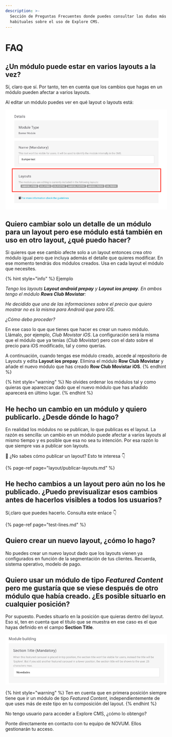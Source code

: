 ```yaml
---
description: >-
  Sección de Preguntas Frecuentes donde puedes consultar las dudas más
  habituales sobre el uso de Explore CMS.
---
```


# FAQ

## ¿Un módulo puede estar en varios layouts a la vez?

Sí, claro que sí. Por tanto, ten en cuenta que los cambios que hagas en un módulo pueden afectar a varios layouts. 

Al editar un módulo puedes ver en qué layout o layouts está:

![](.gitbook/assets/image%20%281%29.png)

## Quiero cambiar solo un detalle de un módulo para un layout pero ese módulo está también en uso en otro layout, ¿qué puedo hacer?

Si quieres que ese cambio afecte solo a un layout entonces crea otro módulo igual pero que incluya además el detalle que quieres modificar. En ese momento tendrás dos módulos creados. Usa en cada layout el módulo que necesites.

{% hint style="info" %}
Ejemplo

_Tengo los layouts **Layout android prepay** y **Layout ios prepay**. En ambos tengo el módulo **Rows Club Movistar**:_ 

_He decidido que una de las informaciones sobre el precio que quiero mostrar no es la misma para Android que para iOS._

_¿Cómo debo proceder?_

En ese caso lo que que tienes que hacer es crear un nuevo módulo. Llámalo, por ejemplo, _Club Movistar iOS_. La configuración será la misma que el módulo que ya tenías \(_Club Movistar_\) pero con el dato sobre el precio para iOS modificado, tal y como querías.

A continuación, cuando tengas ese módulo creado, accede al repositorio de Layouts y edita **Layout ios prepay**. Elimina el módulo **Row Club Movistar** y añade el nuevo módulo que has creado **Row Club Movistar iOS**.
{% endhint %}

{% hint style="warning" %}
No olvides ordenar los módulos tal y como quieras que aparezcan dado que el nuevo módulo que has añadido aparecerá en último lugar.
{% endhint %}

## He hecho un cambio en un módulo y quiero publicarlo. ¿Desde dónde lo hago?

En realidad los módulos no se publican, lo que publicas es el layout. La razón es sencilla: un cambio en un módulo puede afectar a varios layouts al mismo tiempo y es posible que esa no sea tu intención. Por esa razón lo que siempre vas a publicar son layouts.

🎯 ¿No sabes cómo publicar un layout? Esto te interesa 👇 

{% page-ref page="layout/publicar-layouts.md" %}

## He hecho cambios a un layout pero aún no los he publicado. ¿Puedo previsualizar esos cambios antes de hacerlos visibles a todos los usuarios?

Sí,claro que puedes hacerlo. Consulta este enlace 👇 

{% page-ref page="test-lines.md" %}

## Quiero crear un nuevo layout, ¿cómo lo hago?

No puedes crear un nuevo layout dado que los layouts vienen ya configurados en función de la segmentación de tus clientes. Recuerda, sistema operativo, modelo de pago.

## Quiero usar un módulo de tipo _Featured Content_ pero me gustaría que se viese después de otro módulo que había creado. ¿Es posible situarlo en cualquier posición?

Por supuesto. Puedes situarlo en la posición que quieras dentro del layout. Eso sí, ten en cuenta que el título que se muestra en ese caso es el que hayas definido en el campo **Section Title**.

![](.gitbook/assets/image%20%2845%29.png)

{% hint style="warning" %}
Ten en cuenta que en primera posición siempre tiene que ir un módulo de tipo _Featured Content_, independientemente de que uses más de este tipo en tu composición del layout.
{% endhint %}

No tengo usuario para acceder a Explore CMS, ¿cómo lo obtengo?

Ponte directamente en contacto con tu equipo de NOVUM. Ellos gestionarán tu acceso.

